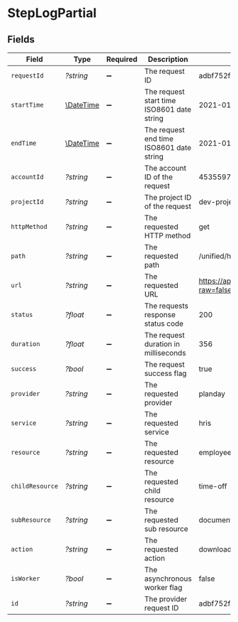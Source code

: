 # StepLogPartial


## Fields

| Field                                                         | Type                                                          | Required                                                      | Description                                                   | Example                                                       |
| ------------------------------------------------------------- | ------------------------------------------------------------- | ------------------------------------------------------------- | ------------------------------------------------------------- | ------------------------------------------------------------- |
| `requestId`                                                   | *?string*                                                     | :heavy_minus_sign:                                            | The request ID                                                | adbf752f-6457-4ddd-89b3-98ae2252b83b                          |
| `startTime`                                                   | [\DateTime](https://www.php.net/manual/en/class.datetime.php) | :heavy_minus_sign:                                            | The request start time ISO8601 date string                    | 2021-01-01T00:00:00Z                                          |
| `endTime`                                                     | [\DateTime](https://www.php.net/manual/en/class.datetime.php) | :heavy_minus_sign:                                            | The request end time ISO8601 date string                      | 2021-01-01T00:00:00Z                                          |
| `accountId`                                                   | *?string*                                                     | :heavy_minus_sign:                                            | The account ID of the request                                 | 45355976281015164504                                          |
| `projectId`                                                   | *?string*                                                     | :heavy_minus_sign:                                            | The project ID of the request                                 | dev-project-68574                                             |
| `httpMethod`                                                  | *?string*                                                     | :heavy_minus_sign:                                            | The requested HTTP method                                     | get                                                           |
| `path`                                                        | *?string*                                                     | :heavy_minus_sign:                                            | The requested path                                            | /unified/hris/employees                                       |
| `url`                                                         | *?string*                                                     | :heavy_minus_sign:                                            | The requested URL                                             | https://api.stackone.com/unified/hris/employees?raw=false     |
| `status`                                                      | *?float*                                                      | :heavy_minus_sign:                                            | The requests response status code                             | 200                                                           |
| `duration`                                                    | *?float*                                                      | :heavy_minus_sign:                                            | The request duration in milliseconds                          | 356                                                           |
| `success`                                                     | *?bool*                                                       | :heavy_minus_sign:                                            | The request success flag                                      | true                                                          |
| `provider`                                                    | *?string*                                                     | :heavy_minus_sign:                                            | The requested provider                                        | planday                                                       |
| `service`                                                     | *?string*                                                     | :heavy_minus_sign:                                            | The requested service                                         | hris                                                          |
| `resource`                                                    | *?string*                                                     | :heavy_minus_sign:                                            | The requested resource                                        | employees                                                     |
| `childResource`                                               | *?string*                                                     | :heavy_minus_sign:                                            | The requested child resource                                  | time-off                                                      |
| `subResource`                                                 | *?string*                                                     | :heavy_minus_sign:                                            | The requested sub resource                                    | documents                                                     |
| `action`                                                      | *?string*                                                     | :heavy_minus_sign:                                            | The requested action                                          | download                                                      |
| `isWorker`                                                    | *?bool*                                                       | :heavy_minus_sign:                                            | The asynchronous worker flag                                  | false                                                         |
| `id`                                                          | *?string*                                                     | :heavy_minus_sign:                                            | The provider request ID                                       | adbf752f-6457-4ddd-89b3-98ae2252b83b                          |